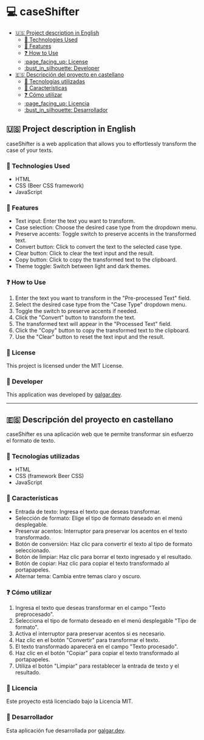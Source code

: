 # :computer: caseShifter <!-- omit in toc -->

- [:us: Project description in English](#us-project-description-in-english)
  - [:wrench: Technologies Used](#wrench-technologies-used)
  - [:star2: Features](#star2-features)
  - [:question: How to Use](#question-how-to-use)
  - [:page\_facing\_up: License](#page_facing_up-license)
  - [:bust\_in\_silhouette: Developer](#bust_in_silhouette-developer)
- [:es: Descripción del proyecto en castellano](#es-descripción-del-proyecto-en-castellano)
  - [:wrench: Tecnologías utilizadas](#wrench-tecnologías-utilizadas)
  - [:star2: Características](#star2-características)
  - [:question: Cómo utilizar](#question-cómo-utilizar)
  - [:page\_facing\_up: Licencia](#page_facing_up-licencia)
  - [:bust\_in\_silhouette: Desarrollador](#bust_in_silhouette-desarrollador)

## :us: Project description in English

caseShifter is a web application that allows you to effortlessly transform the case of your texts.

### :wrench: Technologies Used

- HTML
- CSS (Beer CSS framework)
- JavaScript

### :star2: Features

- Text input: Enter the text you want to transform.
- Case selection: Choose the desired case type from the dropdown menu.
- Preserve accents: Toggle switch to preserve accents in the transformed text.
- Convert button: Click to convert the text to the selected case type.
- Clear button: Click to clear the text input and the result.
- Copy button: Click to copy the transformed text to the clipboard.
- Theme toggle: Switch between light and dark themes.

### :question: How to Use

1. Enter the text you want to transform in the "Pre-processed Text" field.
2. Select the desired case type from the "Case Type" dropdown menu.
3. Toggle the switch to preserve accents if needed.
4. Click the "Convert" button to transform the text.
5. The transformed text will appear in the "Processed Text" field.
6. Click the "Copy" button to copy the transformed text to the clipboard.
7. Use the "Clear" button to reset the text input and the result.

### :page_facing_up: License

This project is licensed under the MIT License.

### :bust_in_silhouette: Developer

This application was developed by [galgar.dev](https://galgar.dev).

---

## :es: Descripción del proyecto en castellano

caseShifter es una aplicación web que te permite transformar sin esfuerzo el formato de texto.

### :wrench: Tecnologías utilizadas

- HTML
- CSS (framework Beer CSS)
- JavaScript

### :star2: Características

- Entrada de texto: Ingresa el texto que deseas transformar.
- Selección de formato: Elige el tipo de formato deseado en el menú desplegable.
- Preservar acentos: Interruptor para preservar los acentos en el texto transformado.
- Botón de conversión: Haz clic para convertir el texto al tipo de formato seleccionado.
- Botón de limpiar: Haz clic para borrar el texto ingresado y el resultado.
- Botón de copiar: Haz clic para copiar el texto transformado al portapapeles.
- Alternar tema: Cambia entre temas claro y oscuro.

### :question: Cómo utilizar

1. Ingresa el texto que deseas transformar en el campo "Texto preprocesado".
2. Selecciona el tipo de formato deseado en el menú desplegable "Tipo de formato".
3. Activa el interruptor para preservar acentos si es necesario.
4. Haz clic en el botón "Convertir" para transformar el texto.
5. El texto transformado aparecerá en el campo "Texto procesado".
6. Haz clic en el botón "Copiar" para copiar el texto transformado al portapapeles.
7. Utiliza el botón "Limpiar" para restablecer la entrada de texto y el resultado.

### :page_facing_up: Licencia

Este proyecto está licenciado bajo la Licencia MIT.

### :bust_in_silhouette: Desarrollador

Esta aplicación fue desarrollada por [galgar.dev](https://galgar.dev).
